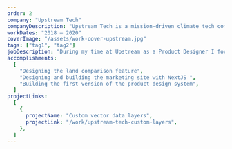 ```yaml
---
order: 2
company: "Upstream Tech"
companyDescription: "Upstream Tech is a mission-driven climate tech company focused on developing software solutions to aid in environmental decision-making. Upstream develops 2 products. Lens, a remote monitoring platform that has expanded access to satellite and aerial imagery and supports the protection and management of more than 70 million acres around the world. HydroForecast, the most accurate forecast of river flow operationally available."
workDates: "2018 – 2020"
coverImage: "/assets/work-cover-upstream.jpg"
tags: ["tag1", "tag2"]
jobDescription: "During my time at Upstream as a Product Designer I focused on new feature additions to Lens, and worked on some of the iterations of HydroForecast. I also designed and built the marketing site at the time."
accomplishments:
  [
    "Designing the land comparison feature",
    "Designing and building the marketing site with NextJS ",
    "Building the first version of the product design system",
  ]
projectLinks:
  [
    {
      projectName: "Custom vector data layers",
      projectLink: "/work/upstream-tech-custom-layers",
    },
  ]
---
```

